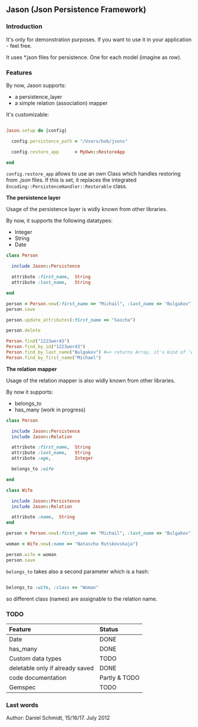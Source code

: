 ## Jason (Json Persistence Framework)

### Introduction

It's only for demonstration purposes. If you want to use it in your application - feel free. 

It uses *.json files for persistence. One for each model (imagine as *row*).

### Features

By now, Jason supports:

* a persistence_layer
* a simple relation (association) mapper

It's customizable:

```ruby

Jason.setup do |config|

  config.persistence_path = "/Users/bob/jsons"

  config.restore_app      = MyOwn::RestoreApp

end

```

<code>config.restore_app</code> allows to use an own Class which handles restoring from *.json* files.
If this is set, it replaces the integrated <code>Encoding::PersistenceHandler::Restorable</code> class. 


**The persistence layer**

Usage of the persistence layer is widly known from other libraries.

By now, it supports the following datatypes:

* Integer
* String
* Date

```ruby
class Person

  include Jason::Persistence

  attribute :first_name,  String
  attribute :last_name,   String

end

person = Person.new(:first_name => "Michail", :last_name => "Bulgakov")
person.save

person.update_attributes(:first_name => "Sascha")

person.delete

Person.find("1223wer43")
Person.find_by_id("1223wer43")
Person.find_by_last_name("Bulgakov") #=> returns Array, it's kind of 'where'
Person.find_by_first_name("Michael")

```

**The relation mapper**

Usage of the relation mapper is also widly known from other libraries.

By now it supports:

* belongs_to
* has_many (work in progress)

```ruby
class Person

  include Jason::Persistence
  include Jason::Relation

  attribute :first_name,  String
  attribute :last_name,   String  
  attribute :age,         Integer

  belongs_to :wife

end

class Wife

  include Jason::Persistence
  include Jason::Relation

  attribute :name,  String
end

person = Person.new(:first_name => "Michail", :last_name => "Bulgakov")

woman = Wife.new(:name => "Natascha Rutskovskaja")

person.wife = woman 
person.save
```

<code>belongs_to</code> takes also a second parameter which is a hash:

```ruby

belongs_to :wife, :class => "Woman"

```

so different class (names) are assignable to the relation name. 

### TODO

| Feature                         | Status            |
|:--------------------------------|:------------------|
| Date                            | DONE              |
| has_many                        | DONE              |
| Custom data types               | TODO              |
| deletable only if already saved | DONE              |
| code documentation              | Partly & TODO     |
| Gemspec                         | TODO              |

### Last words

Author: Daniel Schmidt, 15/16/17. July 2012